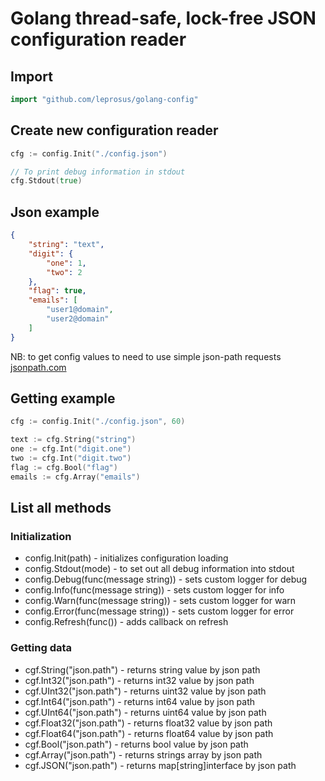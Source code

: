 # Golang thread-safe, lock-free JSON configuration reader

## Import
```go
import "github.com/leprosus/golang-config"
```

## Create new configuration reader

```go
cfg := config.Init("./config.json")

// To print debug information in stdout
cfg.Stdout(true)
```

## Json example

```json
{
    "string": "text",
    "digit": {
        "one": 1,
        "two": 2
    },
    "flag": true,
    "emails": [
        "user1@domain",
        "user2@domain"
    ]
}
```

NB: to get config values to need to use simple json-path requests [jsonpath.com](http://jsonpath.com)

## Getting example

```go
cfg := config.Init("./config.json", 60)

text := cfg.String("string")
one := cfg.Int("digit.one")
two := cfg.Int("digit.two")
flag := cfg.Bool("flag")
emails := cfg.Array("emails")
```

## List all methods

### Initialization

* config.Init(path) - initializes configuration loading
* config.Stdout(mode) - to set out all debug information into stdout
* config.Debug(func(message string)) - sets custom logger for debug
* config.Info(func(message string)) - sets custom logger for info
* config.Warn(func(message string)) - sets custom logger for warn
* config.Error(func(message string)) - sets custom logger for error
* config.Refresh(func()) - adds callback on refresh

### Getting data

* cgf.String("json.path") - returns string value by json path
* cgf.Int32("json.path") - returns int32 value by json path
* cgf.UInt32("json.path") - returns uint32 value by json path
* cgf.Int64("json.path") - returns int64 value by json path
* cgf.UInt64("json.path") - returns uint64 value by json path
* cgf.Float32("json.path") - returns float32 value by json path
* cgf.Float64("json.path") - returns float64 value by json path
* cgf.Bool("json.path") - returns bool value by json path
* cgf.Array("json.path") - returns strings array by json path
* cgf.JSON("json.path") - returns map[string]interface by json path